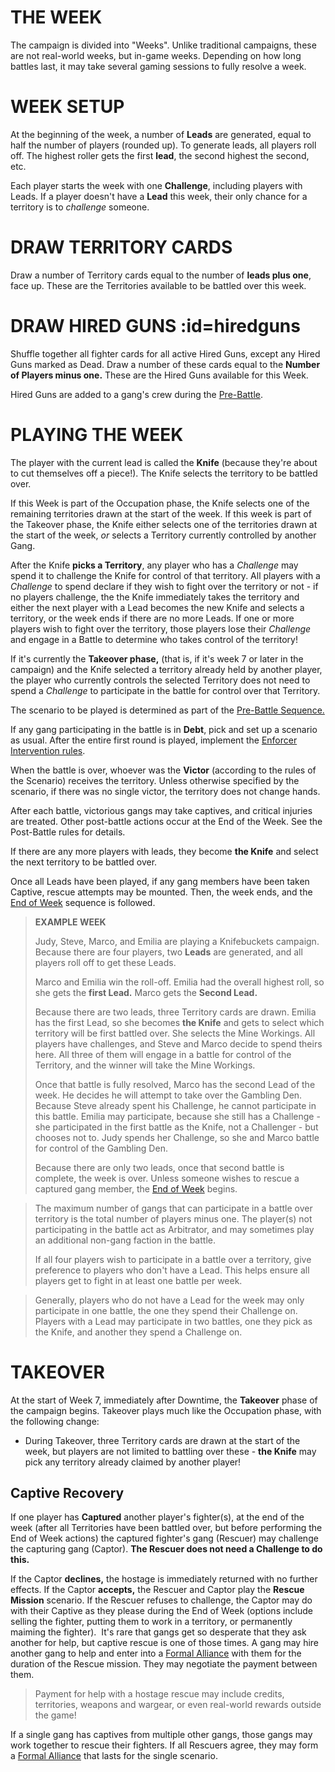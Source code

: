 # THE WEEK

The campaign is divided into "Weeks". Unlike traditional campaigns, these are not real-world weeks, but in-game weeks. Depending on how long battles last, it may take several gaming sessions to fully resolve a week.

# WEEK SETUP

At the beginning of the week, a number of **Leads** are generated, equal to half the number of players (rounded up). To generate leads, all players roll off. The highest roller gets the first **lead**, the second highest the second, etc.

Each player starts the week with one **Challenge**, including players with Leads. If a player doesn't have a **Lead** this week, their only chance for a territory is to *challenge* someone.

# DRAW TERRITORY CARDS

Draw a number of Territory cards equal to the number of **leads plus one**, face up. These are the Territories available to be battled over this week.

# DRAW HIRED GUNS :id=hiredguns

Shuffle together all fighter cards for all active Hired Guns, except any Hired Guns marked as Dead. Draw a number of these cards equal to the **Number of Players minus one.** These are the Hired Guns available for this Week.

Hired Guns are added to a gang's crew during the [Pre-Battle](prebattle.md#hiredguns).

# PLAYING THE WEEK

The player with the current lead is called the **Knife** (because they're about to cut themselves off a piece!). The Knife selects the territory to be battled over.

If this Week is part of the Occupation phase, the Knife selects one of the remaining territories drawn at the start of the week. If this week is part of the Takeover phase, the Knife either selects one of the territories drawn at the start of the week, *or* selects a Territory currently controlled by another Gang.

After the Knife **picks a Territory**, any player who has a *Challenge* may spend it to challenge the Knife for control of that territory. All players with a *Challenge* to spend declare if they wish to fight over the territory or not - if no players challenge, the the Knife immediately takes the territory and either the next player with a Lead becomes the new Knife and selects a territory, or the week ends if there are no more Leads. If one or more players wish to fight over the territory, those players lose their *Challenge* and engage in a Battle to determine who takes control of the territory!

If it's currently the **Takeover phase,** (that is, if it's week 7 or later in the campaign) and the Knife selected a territory already held by another player, the player who currently controls the selected Territory does not need to spend a *Challenge* to participate in the battle for control over that Territory.

The scenario to be played is determined as part of the [Pre-Battle Sequence.](prebattle.md)

If any gang participating in the battle is in **Debt**, pick and set up a scenario as usual. After the entire first round is played, implement the [Enforcer Intervention rules](enforcers.md).

When the battle is over, whoever was the **Victor** (according to the rules of the Scenario) receives the territory. Unless otherwise specified by the scenario, if there was no single victor, the territory does not change hands.

After each battle, victorious gangs may take captives, and critical injuries are treated. Other post-battle actions occur at the End of the Week. See the Post-Battle rules for details.

If there are any more players with leads, they become **the Knife** and select the next territory to be battled over.

Once all Leads have been played, if any gang members have been taken Captive, rescue attempts may be mounted. Then, the week ends, and the [End of Week](endofweek.md) sequence is followed.

> **EXAMPLE WEEK**
>
>Judy, Steve, Marco, and Emilia are playing a Knifebuckets campaign. Because there are four players, two **Leads** are generated, and all players roll off to get these Leads.
>
> Marco and Emilia win the roll-off. Emilia had the overall highest roll, so she gets the **first Lead.** Marco gets the **Second Lead.**
>
> Because there are two leads, three Territory cards are drawn. Emilia has the first Lead, so she becomes **the Knife** and gets to select which territory will be first battled over. She selects the Mine Workings. All players have challenges, and Steve and Marco decide to spend theirs here. All three of them will engage in a battle for control of the Territory, and the winner will take the Mine Workings.
>
> Once that battle is fully resolved, Marco has the second Lead of the week. He decides he will attempt to take over the Gambling Den. Because Steve already spent his Challenge, he cannot participate in this battle. Emilia may participate, because she still has a Challenge - she participated in the first battle as the Knife, not a Challenger - but chooses not to. Judy spends her Challenge, so she and Marco battle for control of the Gambling Den.
>
> Because there are only two leads, once that second battle is complete, the week is over. Unless someone wishes to rescue a captured gang member, the [End of Week](endofweek.md) begins.

> The maximum number of gangs that can participate in a battle over territory is the total number of players minus one. The player(s) not participating in the battle act as Arbitrator, and may sometimes play an additional non-gang faction in the battle.
>
> If all four players wish to participate in a battle over a territory, give preference to players who don't have a Lead. This helps ensure all players get to fight in at least one battle per week.

> Generally, players who do not have a Lead for the week may only participate in one battle, the one they spend their Challenge on. Players with a Lead may participate in two battles, one they pick as the Knife, and another they spend a Challenge on.


# TAKEOVER

At the start of Week 7, immediately after Downtime, the **Takeover** phase of the campaign begins. Takeover plays much like the Occupation phase, with the following change:
- During Takeover, three Territory cards are drawn at the start of the week, but players are not limited to battling over these - **the Knife** may pick any territory already claimed by another player!

## Captive Recovery

If one player has **Captured** another player's fighter(s), at the end of the week (after all Territories have been battled over, but before performing the End of Week actions) the captured fighter's gang (Rescuer) may challenge the capturing gang (Captor). **The Rescuer does not need a Challenge to do this.**

If the Captor **declines,** the hostage is immediately returned with no further effects. If the Captor **accepts,** the Rescuer and Captor play the **Rescue Mission** scenario. If the Rescuer refuses to challenge, the Captor may do with their Captive as they please during the End of Week (options include selling the fighter, putting them to work in a territory, or permanently maiming the fighter).
​ 
It's rare that gangs get so desperate that they ask another for help, but captive rescue is one of those times. A gang may hire another gang to help and enter into a [Formal Alliance](diplomacy.md#formal) with them for the duration of the Rescue mission. They may negotiate the payment between them.

> Payment for help with a hostage rescue may include credits, territories, weapons and wargear, or even real-world rewards outside the game!

If a single gang has captives from multiple other gangs, those gangs may work together to rescue their fighters. If all Rescuers agree, they may form a [Formal Alliance](diplomacy.md#formal) that lasts for the single scenario.